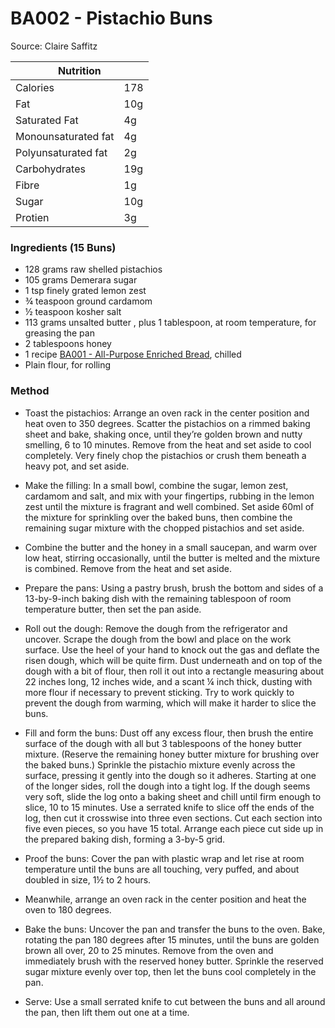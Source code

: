 # BA002 - Pistachio Buns

Source: Claire Saffitz

<table class="tg"><thead>
  <tr>
    <th class="tg-0pky" colspan="2"><span style="font-weight:bold">Nutrition</span></th>
  </tr></thead>
<tbody>
  <tr>
    <td class="tg-v7lt">Calories</td>
    <td class="tg-v7lt">178</td>
  </tr>
  <tr>
    <td class="tg-v7lt">Fat</td>
    <td class="tg-v7lt">10g</td>
  </tr>
  <tr>
    <td class="tg-v7lt">Saturated Fat</td>
    <td class="tg-v7lt">4g</td>
  </tr>
  <tr>
    <td class="tg-v7lt">Monounsaturated fat<br></td>
    <td class="tg-v7lt">4g<br></td>
  </tr>
  <tr>
    <td class="tg-bbuu">Polyunsaturated fat<br></td>
    <td class="tg-bbuu">2g<br></td>
  </tr>
  <tr>
    <td class="tg-bbuu">Carbohydrates</td>
    <td class="tg-bbuu">19g</td>
  </tr>
  <tr>
    <td class="tg-bbuu">Fibre</td>
    <td class="tg-bbuu">1g</td>
  </tr>
  <tr>
    <td class="tg-bbuu">Sugar</td>
    <td class="tg-bbuu">10g</td>
  </tr>
  <tr>
    <td class="tg-0lax">Protien</td>
    <td class="tg-0lax">3g</td>
  </tr>
</tbody>
</table>

### Ingredients (15 Buns)
- 128 grams raw shelled pistachios
- 105 grams Demerara sugar
- 1 tsp finely grated lemon zest
- ¾ teaspoon ground cardamom
- ½ teaspoon kosher salt
- 113 grams unsalted butter , plus 1 tablespoon, at room temperature, for greasing the pan
- 2 tablespoons honey
- 1 recipe [BA001 - All-Purpose Enriched Bread](BA001.md), chilled
- Plain flour, for rolling

### Method
- Toast the pistachios: Arrange an oven rack in the center position and heat oven to 350 degrees. Scatter the pistachios on a rimmed baking sheet and bake, shaking once, until they’re golden brown and nutty smelling, 6 to 10 minutes. Remove from the heat and set aside to cool completely. Very finely chop the pistachios or crush them beneath a heavy pot, and set aside.
 
- Make the filling: In a small bowl, combine the sugar, lemon zest, cardamom and salt, and mix with your fingertips, rubbing in the lemon zest until the mixture is fragrant and well combined. Set aside 60ml of the mixture for sprinkling over the baked buns, then combine the remaining sugar mixture with the chopped pistachios and set aside.
 
- Combine the butter and the honey in a small saucepan, and warm over low heat, stirring occasionally, until the butter is melted and the mixture is combined. Remove from the heat and set aside.

- Prepare the pans: Using a pastry brush, brush the bottom and sides of a 13-by-9-inch​ baking dish with the remaining tablespoon of room temperature butter, then set the pan aside.
 
- Roll out the dough: Remove the dough from the refrigerator and uncover. Scrape the dough from the bowl and place on the work surface. Use the heel of your hand to knock out the gas and deflate the risen dough, which will be quite firm. Dust underneath and on top of the dough with a bit of flour, then roll it out into a rectangle measuring about 22 inches​ long, 12 inches​ wide, and a scant ¼ inch​ thick, dusting with more flour if necessary to prevent sticking. Try to work quickly to prevent the dough from warming, which will make it harder to slice the buns.

- Fill and form the buns: Dust off any excess flour, then brush the entire surface of the dough with all but 3 tablespoons of the honey butter mixture. (Reserve the remaining honey butter mixture for brushing over the baked buns.) Sprinkle the pistachio mixture evenly across the surface, pressing it gently into the dough so it adheres. Starting at one of the longer sides, roll the dough into a tight log. If the dough seems very soft, slide the log onto a baking sheet and chill until firm enough to slice, 10 to 15 minutes. Use a serrated knife to slice off the ends of the log, then cut it crosswise into three even sections. Cut each section into five even pieces, so you have 15 total. Arrange each piece cut side up in the prepared baking dish, forming a 3-by-5 grid.

- Proof the buns: Cover the pan with plastic wrap and let rise at room temperature until the buns are all touching, very puffed, and about doubled in size, 1½ to 2 hours.

- Meanwhile, arrange an oven rack in the center position and heat the oven to 180 degrees.

- Bake the buns: Uncover the pan and transfer the buns to the oven. Bake, rotating the pan 180 degrees after 15 minutes, until the buns are golden brown all over, 20 to 25 minutes. Remove from the oven and immediately brush with the reserved honey butter. Sprinkle the reserved sugar mixture evenly over top, then let the buns cool completely in the pan.

- Serve: Use a small serrated knife to cut between the buns and all around the pan, then lift them out one at a time.
